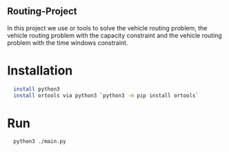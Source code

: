 ## Routing-Project
In this project we use or tools to solve the vehicle routing problem, the vehicle routing problem with the capacity constraint and the vehicle routing problem with the time windows constraint.

# Installation

```bash
  install python3
  install ortools via python3 `python3 -m pip install ortools`
```
  
# Run 

```bash
  python3 ./main.py
```
